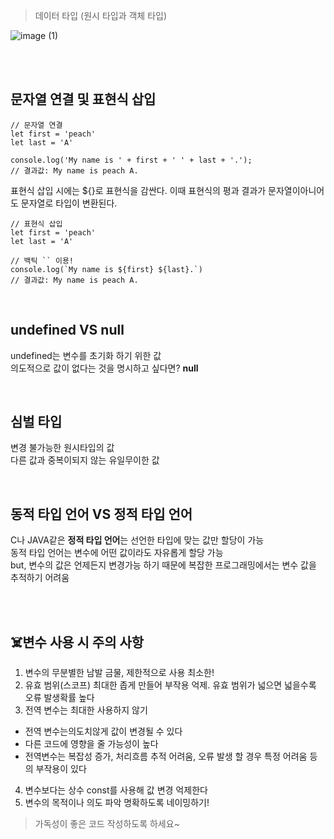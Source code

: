 >데이터 타입 (원시 타입과 객체 타입)

![image (1)](https://github.com/mobi-community/mobi-2th-book-study/assets/134191815/f98cfd1d-1a7f-4c93-b4f7-19eefb104f9d)

<br/>
<br/>

## 문자열 연결 및 표현식 삽입

```
// 문자열 연결
let first = 'peach'
let last = 'A'

console.log('My name is ' + first + ' ' + last + '.');
// 결과값: My name is peach A.

```

표현식 삽입 시에는 ${}로 표현식을 감싼다.
이때 표현식의 평과 결과가 문자열이아니어도 문자열로 타입이 변환된다.

```
// 표현식 삽입
let first = 'peach'
let last = 'A'

// 백틱 `` 이용!
console.log(`My name is ${first} ${last}.`)
// 결과값: My name is peach A.
```
<br/>

## undefined VS null
undefined는 변수를 초기화 하기 위한 값 </br>
의도적으로 값이 없다는 것을 명시하고 싶다면? **null**

</br>

## 심벌 타입
변경 불가능한 원시타입의 값 </br>
다른 값과 중복이되지 않는 유일무이한 값

</br>

## 동적 타입 언어 VS 정적 타입 언어 
C나 JAVA같은 **정적 타입 언어**는 선언한 타입에 맞는 값만 할당이 가능 </br>
동적 타입 언어는 변수에 어떤 값이라도 자유롭게 할당 가능 </br>
but, 변수의 값은 언제든지 변경가능 하기 때문에 복잡한 프로그래밍에서는 변수 값을 추적하기 어려움


</br>
</br>

## ☠️변수 사용 시 주의 사항

1. 변수의 무분별한 남발 금물, 제한적으로 사용 최소한!
2. 유효 범위(스코프) 최대한 좁게 만들어 부작용 억제. 유효 범위가 넓으면 넓을수록 오류 발생확률 높다
3. 전역 변수는 최대한 사용하지 않기
- 전역 변수는의도치않게 값이 변경될 수 있다
- 다른 코드에 영향을 줄 가능성이 높다
- 전역변수는 복잡성 증가, 처리흐름 추적 어려움, 오류 발생 할 경우 특정 어려움 등의 부작용이 있다
4. 변수보다는 상수 const를 사용해 값 변경 억제한다
5. 변수의 목적이나 의도 파악 명확하도록 네이밍하기!

>가독성이 좋은 코드 작성하도록 하세요~






</br>
</br>



